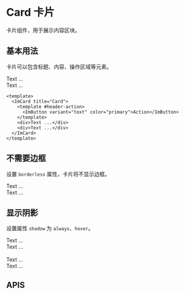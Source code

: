 # Card 卡片

卡片组件，用于展示内容区块。

## 基本用法

卡片可以包含标题、内容、操作区域等元素。

<ImCard title="Card">
  <template #header-action>
    <ImButton variant="text" color="primary">Action</ImButton>
  </template>
  <div>Text ...</div>
  <div>Text ...</div>
</ImCard>

```vue
<template>
  <ImCard title="Card">
    <template #header-action>
      <ImButton variant="text" color="primary">Action</ImButton>
    </template>
    <div>Text ...</div>
    <div>Text ...</div>
  </ImCard>
</template>
```

## 不需要边框

设置 `borderless` 属性，卡片将不显示边框。

<ImCard title="Card" borderless>
    <template #header-action>
      <ImButton variant="text" color="primary">Action</ImButton>
    </template>
    <div>Text ...</div>
    <div>Text ...</div>
  </ImCard>

## 显示阴影

设置属性 `shadow` 为 `always`、`hover`。

<ImCard title="Card" shadow="always">
    <template #header-action>
      <ImButton variant="text" color="primary">Action</ImButton>
    </template>
    <div>Text ...</div>
    <div>Text ...</div>
  </ImCard>
  <br />

<ImCard title="Card" shadow="hover">
    <template #header-action>
      <ImButton variant="text" color="primary">Action</ImButton>
    </template>
    <div>Text ...</div>
    <div>Text ...</div>
</ImCard>

## APIS
